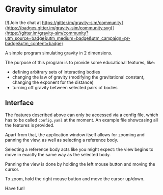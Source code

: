 # Gravity simulator

[![Join the chat at https://gitter.im/gravity-sim/community](https://badges.gitter.im/gravity-sim/community.svg)](https://gitter.im/gravity-sim/community?utm_source=badge&utm_medium=badge&utm_campaign=pr-badge&utm_content=badge)

A simple program simulating gravity in 2 dimensions.

The purpose of this program is to provide some educational features, like:

- defining arbitrary sets of interacting bodies
- changing the law of gravity (modifying the gravitational constant, changing the exponent for the distance)
- turning off gravity between selected pairs of bodies

## Interface

The features described above can only be accessed via a config file, which has to be called `config.yaml` at the moment. An example file showcasing all the features is provided.

Apart from that, the application window itself allows for zooming and panning the view, as well as selecting a reference body.

Selecting a reference body acts like you might expect: the view begins to move in exactly the same way as the selected body.

Panning the view is done by holding the left mouse button and moving the cursor.

To zoom, hold the right mouse button and move the cursor up/down.

Have fun!
